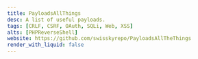 ```yaml
---
title: PayloadsAllThings
desc: A list of useful payloads.
tags: [CRLF, CSRF, OAuth, SQLi, Web, XSS]
alts: [PHPReverseShell]
website: https://github.com/swisskyrepo/PayloadsAllTheThings
render_with_liquid: false
---
```

